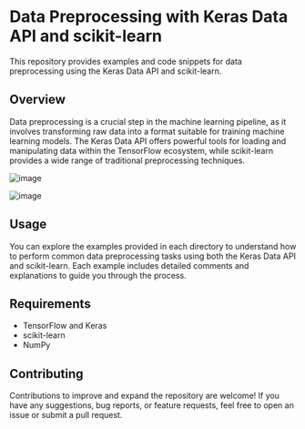 # Data Preprocessing with Keras Data API and scikit-learn

This repository provides examples and code snippets for data preprocessing using the Keras Data API and scikit-learn.

## Overview

Data preprocessing is a crucial step in the machine learning pipeline, as it involves transforming raw data into a format suitable for training machine learning models. The Keras Data API offers powerful tools for loading and manipulating data within the TensorFlow ecosystem, while scikit-learn provides a wide range of traditional preprocessing techniques.

![image](https://github.com/guina12/deep_learning_preprocessing_data/assets/115325442/6aebf9a4-14cd-4195-8ba3-ff6ac99a8d61)

![image](https://github.com/guina12/deep_learning_preprocessing_data/assets/115325442/fcbd4f18-7f62-479f-99de-f1d2c8351e38)

## Usage

You can explore the examples provided in each directory to understand how to perform common data preprocessing tasks using both the Keras Data API and scikit-learn. Each example includes detailed comments and explanations to guide you through the process.

## Requirements

- TensorFlow and Keras
- scikit-learn
- NumPy

## Contributing

Contributions to improve and expand the repository are welcome! If you have any suggestions, bug reports, or feature requests, feel free to open an issue or submit a pull request.

